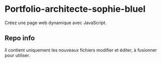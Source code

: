 # Portfolio-architecte-sophie-bluel
Créez une page web dynamique avec JavaScript.

## Repo info
Il contient uniquement les nouveaux fichiers modifier et éditer, à fusionner pour utiliser.